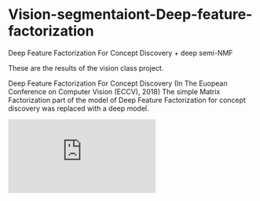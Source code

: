 # Vision-segmentaiont-Deep-feature-factorization
Deep Feature Factorization For Concept Discovery  + deep semi-NMF


These are the results of the vision class project.

Deep Feature Factorization For Concept Discovery (In The Euopean Conference on Computer Vision (ECCV), 2018)
The simple Matrix Factorization part of the model of Deep Feature Factorization for concept discovery was replaced with a deep model.

<embed src="https://github.com/SehwanMoon/Vision-segmentaiont-Deep-feature-factorization/files/6760945/vision.pdf" type="application/pdf">
